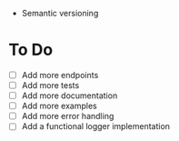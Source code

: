 - Semantic versioning

# To Do
- [ ] Add more endpoints
- [ ] Add more tests
- [ ] Add more documentation
- [ ] Add more examples
- [ ] Add more error handling
- [ ] Add a functional logger implementation
